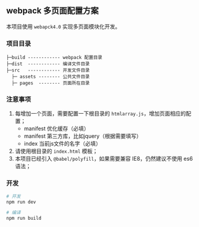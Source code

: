 ## webpack 多页面配置方案

本项目使用 `webapck4.0` 实现多页面模块化开发。

### 项目目录

```
├─build ------------ webpack 配置目录
├─dist  ------------ 编译文件目录
├─src   ------------ 开发文件目录
  ├─ assets -------- 公共文件目录
  ├─ pages  -------- 页面所在目录
```

### 注意事项

1. 每增加一个页面，需要配置一下根目录的 `htmlarray.js`，增加页面相应的配置；
   - manifest 优化缓存（必填）
   - manifest 第三方库，比如jquery（根据需要填写）
   - index 当前js文件的名字（必填）
2. 请使用根目录的 `index.html` 模板；
3. 本项目已经引入 `@babel/polyfill`，如果需要兼容 IE8，仍然建议不使用 es6 语法；

### 开发

```bash
# 开发
npm run dev

# 编译
npm run build
```